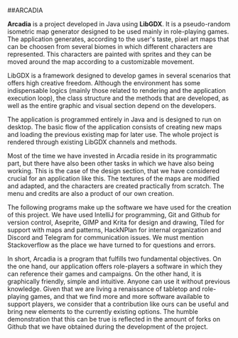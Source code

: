##ARCADIA 

**Arcadia** is a project developed in Java using **LibGDX**. It is a pseudo-random isometric map generator designed to be used mainly in role-playing games. The application generates, according to the user's taste, pixel art maps that can be choosen from several biomes in which different characters are represented. This characters are painted with sprites and they can be moved around the map according to a customizable movement.

LibGDX is a framework designed to develop games in several scenarios that offers high creative freedom. Although the environment has some indispensable logics (mainly those related to rendering and the application execution loop), the class structure and the methods that are developed, as well as the entire graphic and visual section depend on the developers. 

The application is programmed entirely in Java and is designed to run on desktop. The basic flow of the application consists of creating new maps and loading the previous existing map for later use. The whole project is rendered through existing LibGDX channels and methods.

Most of the time we have invested in Arcadia reside in its programmatic part, but there have also been other tasks in which we have also being working. This is the case of the design section, that we have considered crucial for an application like this. The textures of the maps are modified and adapted, and the characters are created practically from scratch. The menu and credits are also a product of our own creation.

The following programs make up the software we have used for the creation of this project. We have used IntelliJ for programming, Git and Github for version control, Aseprite, GIMP and Krita for design and drawing, Tiled for support with maps and patterns, HackNPlan for internal organization and Discord and Telegram for communication issues. We must mention Stackoverflow as the place we have turned to for questions and errors.

In short, Arcadia is a program that fulfills two fundamental objectives. On the one hand, our application offers role-players a software in which they can reference their games and campaigns. On the other hand, it is graphically friendly, simple and intuitive. Anyone can use it without previous knowledge. Given that we are living a renaissance of tabletop and role-playing games, and that we find more and more software available to support players, we consider that a contribution like ours can be useful and bring new elements to the currently existing options. The humble demonstration that this can be true is reflected in the amount of forks on Github that we have obtained during the development of the project.
